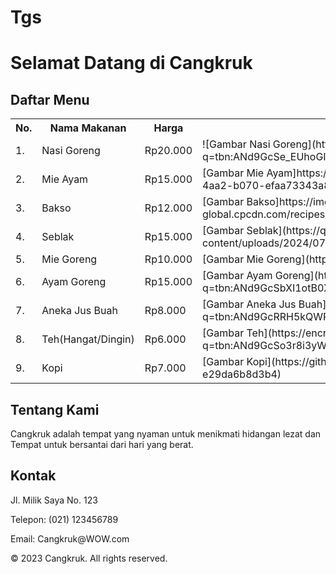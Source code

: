 # Tgs
<!DOCTYPE html>
<html>
<head>
</head>
<body>
    <h1>Selamat Datang di Cangkruk</h1>
    <h2>Daftar Menu</h2>
   <table>
  <tr>
    <th>No.</th>
    <th>Nama Makanan</th>
    <th>Harga</th>
    <th>Contoh Makanan</th>
  </tr>
  <tr>
    <td>1.</td>
    <td>Nasi Goreng</td>
    <td>Rp20.000</td>
    <td>![Gambar Nasi Goreng](https://encrypted-tbn0.gstatic.com/images?q=tbn:ANd9GcSe_EUhoGIORQXNl5IpWvZAiZQzKPWMjpp_czPq0Xc40cgZWBdsffaF6kIR&s=10)</td>
  </tr>
  <tr>
    <td>2.</td>
    <td>Mie Ayam</td>
    <td>Rp15.000</td>
    <td>[Gambar Mie Ayam]https://images.tokopedia.net/img/JFrBQq/2022/8/15/06fce354-78b3-4aa2-b070-efaa73343a81.jpg</td>
  </tr>
  <tr>
    <td>3.</td>
    <td>Bakso</td>
    <td>Rp12.000</td>
    <td>[Gambar Bakso]https://img-global.cpcdn.com/recipes/62bc0149e02866d8/1200x630cq70/photo.jpg</td>
  </tr>
  <tr>
    <td>4.</td>
    <td>Seblak</td>
    <td>Rp15.000</td>
    <td>[Gambar Seblak](https://qr.ptsuparmatbk.com/blog/wp-content/uploads/2024/07/seblak.webp)</td>
  </tr>
  <tr>
    <td>5.</td>
    <td>Mie Goreng</td>
    <td>Rp10.000</td>
    <td>[Gambar Mie Goreng](https://aslimasako.com/storage/post/new-title-29022024-100423.jpg)</td>
  </tr>
  <tr>
    <td>6.</td>
    <td>Ayam Goreng</td>
    <td>Rp15.000</td>
    <td>[Gambar Ayam Goreng](https://encrypted-tbn0.gstatic.com/images?q=tbn:ANd9GcSbXI1otB0X3woKj0nlaR2pILjniRFcBp-7cg&s)</td>
  </tr>
  <tr>
    <td>7.</td>
    <td>Aneka Jus Buah</td>
    <td>Rp8.000</td>
    <td>[Gambar Aneka Jus Buah](https://encrypted-tbn0.gstatic.com/images?q=tbn:ANd9GcRRH5kQWRMnHaEMYf6VfzXf0OgHLlA1zaHs-g&s)</td>
  </tr>
  <tr>
    <td>8.</td>
    <td>Teh(Hangat/Dingin)</td>
    <td>Rp6.000</td>
    <td>[Gambar Teh](https://encrypted-tbn0.gstatic.com/images?q=tbn:ANd9GcSo3r8i3yWCNxk8Jq3_BqYEi16sw5ZWoodQcw&s)</td>
  </tr>
  <tr>
    <td>9.</td>
    <td>Kopi</td>
    <td>Rp7.000</td>
    <td>[Gambar Kopi](https://github.com/user-attachments/assets/2e732855-c8a2-4d14-977e-e29da6b8d3b4)
</td>
  </tr>
</table>
    <h2>Tentang Kami</h2>
    <p>Cangkruk adalah tempat yang nyaman untuk menikmati hidangan lezat dan Tempat untuk bersantai dari hari yang berat.</p>
    <h2>Kontak</h2>
    <p>Jl. Milik Saya No. 123</p>
    <p>Telepon: (021) 123456789</p>
    <p>Email: Cangkruk@WOW.com</p>
    <footer>
        <p>&copy; 2023 Cangkruk. All rights reserved.</p>
    </footer>
</body>
</html>
